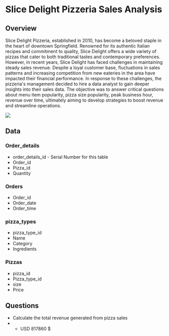 # Slice Delight Pizzeria Sales Analysis
## Overview
Slice Delight Pizzeria, established in 2010, has become a beloved staple in the heart of downtown Springfield. Renowned for its authentic Italian recipes and commitment to quality, Slice Delight offers a wide variety of pizzas that cater to both traditional tastes and contemporary preferences. However, in recent years, Slice Delight has faced challenges in maintaining steady sales revenue. Despite a loyal customer base, fluctuations in sales patterns and increasing competition from new eateries in the area have impacted their financial performance. In response to these challenges, the pizzeria's management decided to hire a data analyst to gain deeper insights into their sales data. The objective was to answer critical questions about menu item popularity, pizza size popularity, peak business hour, revenue over time, ultimately aiming to develop strategies to boost revenue and streamline operations.

![](https://cdn.dribbble.com/userupload/11076074/file/original-e2d24af777a1779a4428d99f2b18e509.png)

## Data
### Order_details
+ order_details_id - Serial Number for this table
+ Order_id 
+ Pizza_id
+ Quantity

### Orders
+ Order_id
+ Order_date
+ Order_time

### pizza_types
+ pizza_type_id
+ Name
+ Category
+ Ingredients

### Pizzas
+ pizza_id
+ Pizza_type_id
+ size
+ Price

## Questions 
+ Calculate the total revenue generated from pizza sales
+ + USD 817860 $
